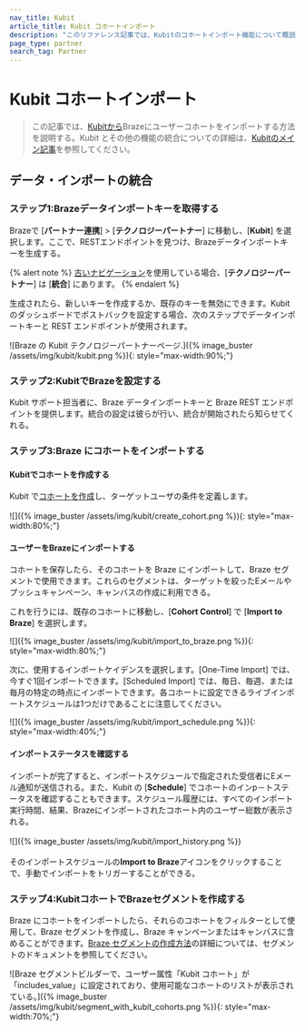 ```yaml
---
nav_title: Kubit
article_title: Kubit コホートインポート
description: "このリファレンス記事では、Kubitのコホートインポート機能について概説している。Kubitはコード不要のセルフサービス分析プラットフォームで、即座に製品インサイトを提供し、KubitユーザーコホートをインポートしてBrazeメッセージングでターゲットにすることができる。"
page_type: partner
search_tag: Partner
---
```


# Kubit コホートインポート

> この記事では、[Kubitから](https://kubit.ai/)Brazeにユーザーコホートをインポートする方法を説明する。Kubit とその他の機能の統合についての詳細は、[Kubitのメイン記事]({{site.baseurl}}/partners/data_and_infrastructure_agility/analytics/kubit/)を参照してください。

## データ・インポートの統合

### ステップ1:Brazeデータインポートキーを取得する

Brazeで \[**パートナー連携**] > \[**テクノロジーパートナー**] に移動し、\[**Kubit**] を選択します。ここで、RESTエンドポイントを見つけ、Brazeデータインポートキーを生成する。 

{% alert note %}
[古いナビゲーション]({{site.baseurl}}/navigation)を使用している場合、\[**テクノロジーパートナー**] は \[**統合**] にあります。
{% endalert %}

生成されたら、新しいキーを作成するか、既存のキーを無効にできます。Kubit のダッシュボードでポストバックを設定する場合、次のステップでデータインポートキーと REST エンドポイントが使用されます。

![Braze の Kubit テクノロジーパートナーページ.]({% image_buster /assets/img/kubit/kubit.png %}){: style="max-width:90%;"}

### ステップ2:KubitでBrazeを設定する

Kubit サポート担当者に、Braze データインポートキーと Braze REST エンドポイントを提供します。統合の設定は彼らが行い、統合が開始されたら知らせてくれる。  

### ステップ3:Braze にコホートをインポートする

#### Kubitでコホートを作成する
Kubit で[コホートを作成](https://www.kubit.ai/doc/fundamentals#cohort)し、ターゲットユーザの条件を定義します。<br><br>![]({% image_buster /assets/img/kubit/create_cohort.png %}){: style="max-width:80%;"}

#### ユーザーをBrazeにインポートする
コホートを保存したら、そのコホートを Braze にインポートして、Braze セグメントで使用できます。これらのセグメントは、ターゲットを絞ったEメールやプッシュキャンペーン、キャンバスの作成に利用できる。

これを行うには、既存のコホートに移動し、\[**Cohort Control**] で \[**Import to Braze**] を選択します。

![]({% image_buster /assets/img/kubit/import_to_braze.png %}){: style="max-width:80%;"}

次に、使用するインポートケイデンスを選択します。\[One-Time Import] では、今すぐ1回インポートできます。\[Scheduled Import] では、毎日、毎週、または毎月の特定の時点にインポートできます。各コホートに設定できるライブインポートスケジュールは1つだけであることに注意してください。 

![]({% image_buster /assets/img/kubit/import_schedule.png %}){: style="max-width:40%;"}

#### インポートステータスを確認する
インポートが完了すると、インポートスケジュールで指定された受信者にEメール通知が送信される。また、Kubit の \[**Schedule**] でコホートのインp－トステータスを確認することもできます。スケジュール履歴には、すべてのインポート実行時間、結果、Brazeにインポートされたコホート内のユーザー総数が表示される。<br><br>![]({% image_buster /assets/img/kubit/import_history.png %})<br><br>そのインポートスケジュールの**Import to Braze**アイコンをクリックすることで、手動でインポートをトリガーすることができる。

### ステップ4:KubitコホートでBrazeセグメントを作成する
Braze にコホートをインポートしたら、それらのコホートをフィルターとして使用して、Braze セグメントを作成し、Braze キャンペーンまたはキャンバスに含めることができます。[Braze セグメントの作成方法]({{site.baseurl}}/user_guide/engagement_tools/segments/creating_a_segment/#step-4-add-filters-to-your-segment)の詳細については、セグメントのドキュメントを参照してください。

![Braze セグメントビルダーで、ユーザー属性「Kubit コホート」が「includes_value」に設定されており、使用可能なコホートのリストが表示されている。]({% image_buster /assets/img/kubit/segment_with_kubit_cohorts.png %}){: style="max-width:70%;"}